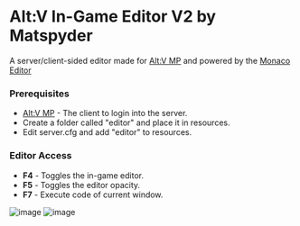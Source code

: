 # Alt:V In-Game Editor V2 by Matspyder

A server/client-sided editor made for [Alt:V MP](https://altv.mp/#/) and powered by the [Monaco Editor](https://microsoft.github.io/monaco-editor/index.html)

### Prerequisites

-   [Alt:V MP](https://altv.mp/#/) - The client to login into the server.
-   Create a folder called "editor" and place it in resources.
-   Edit server.cfg and add "editor" to resources.

### Editor Access

-   **F4** - Toggles the in-game editor.
-   **F5** - Toggles the editor opacity.
-   **F7** - Execute code of current window.

![image](https://i.imgur.com/VXzyCNQ.png) ![image](https://i.imgur.com/q5yl9vT.png)
